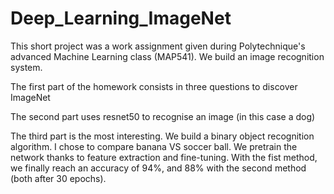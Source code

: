 # Deep_Learning_ImageNet
This short project was a work assignment given during Polytechnique's advanced Machine Learning class (MAP541). We build an image recognition system. 

The first part of the homework consists in three questions to discover ImageNet

The second part uses resnet50 to recognise an image (in this case a dog)

The third part is the most interesting. We build a binary object recognition algorithm. I chose to compare banana VS soccer ball. We pretrain the network thanks to feature extraction and fine-tuning. With the fist method, we finally reach an accuracy of 94%, and 88% with the second method (both after 30 epochs). 
